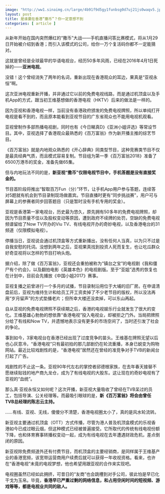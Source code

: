 ```yaml
---
image: "http://ww1.sinaimg.cn/large/4b91f9d5gy1funbsg0d7uj21js0waqv5.jpg"
layout: post
title: 是谁要在香港“撒币”？你一定意想不到
categories: [ article ]
---
```


从新年开始在国内突然爆红的“撒币”大战——手机直播问答比赛模式，将从1月29日开始被介绍到香港；而引入该模式的公司，给你一万个复活码你都不一定能猜对。

这就是曾经是全球最早的华语电视台，经历50多年风雨，已经在2016年4月1日死掉的——**亚洲电视**。

没错！这个曾经消失了两年的名词，重新出现在香港观众的耳边，果真是“亚视永恒”啊。

这次亚洲电视重新开播，并非通过它以前的免费电视线路，而是通过机顶盒以及手机App的方式，跟当初王维基想做的香港电视（HKTV）后来的做法是一样的。

因为亚视和香港电视一样，当前没有香港政府颁发的免费电视牌照，所以单纯打开电视是看不到的，而且原本能看到亚视节目的广东省观众也不能用电视机观看。

亚视曾制作多部热播电视剧，同时也有《今日睇真D》《亚洲小姐评选》等常设节目。其中，亚视选择了香港观众最熟悉的《百万富翁》作为新开播主推的综艺节目。

《百万富翁》就是内地观众熟悉的《开心辞典》同类型节目，这种竞赛类节目不仅是最具经典气质，而且模式容易复制。节目组为第一季《百万富翁2018》准备了6500万港币的奖金，准备先做65集。

但与内地玩法不同的是，**新亚视“撒币”仅限电视节目中，手机答题是没有直接奖金的。**

节目首阶段将推出“智取百万Fun（分）”环节，让手机App用户参与答题，连续答对5题就有机会到节目录制现场做嘉宾。节目直播时更有“同步挑战赛”，用户可与屏幕上的参赛者同步回答题目（只是暂时没有手机专用的奖金）。

亚视是香港第一家电视台，历史最为悠久，原先拥有50多年的免费电视牌照，却因为节目质量不佳以及股权变动等原因，遭到政府不续牌的处罚，空缺的免费电视频谱留给了Now TV开办的Viu TV、有线电视开办的奇妙电视，以及香港电台的31频道（仅限模拟电视）。

停播当日，亚视说会通过机顶盒等方式重新播出，没有任何人当真，以为只不过是自我安慰的托词。没想到两年之后，亚视果真找到投资人死而复生，也让吃瓜群众好奇亚视将以怎样的节目打响头炮。

据介绍，除了做《百万富翁》，亚视还会重拍被称为“镇台之宝”的电视剧《我和僵尸有个约会》，以及翻拍电影《英雄本色》的电视剧版。至于“亚姐”选秀的恢复也在计划中，目前会先播放《中国小姐2017》赛事。

亚视复播之前曾进行一个多月的试播，节目录制沿用位于大埔的旧厂房。在申请清盘前后，亚视为维持生计和给员工开工资卖掉了不少老节目的版权，所以没法再用“岁月留声”的方式垫播老片；但所幸大楼还没卖掉，可以东山再起。

自从亚视的免费电视牌照不获续期之后，香港的电视娱乐行业就发生了很大的变化。王维基雄心勃勃的想依靠“香港电视”投入电视业，却被拒之门外。当局把牌照分给了有线和Now TV，并遗憾地表示没有更多的市场空间了，当时还引发了社会的争论。

事到如今，3家电视台在香港已经出现了过度竞争的苗头。王维基在牌照无望以后也心灰意冷，“香港电视”只有最初拍的那几部剧仍在轮流重播，本身已蜕变为购物网站。最近比较戏剧性的是，“香港电视”居然还在曾经的准竞争对手TVB的新闻台打起了广告。

戏剧性的不止这一条。亚视90年代左右的掌控者邱德根家族，在去年春天接替不愿继续贴钱的地产商九龙仓，成为了有线电视的大股东。这让现在的奇妙电视有了亚视的“血统”。

那么真·亚视永恒又如何呢？这次开播，新亚视大量吸收了曾经在TVB呆过的员工，包括导演、公关经理等。而最吸引眼球的是，**新《百万富翁》将会由曾任TVB总经理的陈志云主持。**

……有线、亚视、无线，傻傻分不清楚，香港电视圈太小了，真的是风水轮流转。

新亚视主要通过机顶盒（OTT）方式传播，尽管为港人普及机顶盒模式的乐视香港如今已成过眼云烟，但这种模式已经被普遍接受。它所取代的传统有线电视份额下降，也和体育赛事转播权变动一起，成为有线电视在去年遭遇财政危机，差点倒闭的原因。

新亚视除免费频道外还有付费节目，而机顶盒的主要经销商，是同样属于王维基产业的香港宽频，该宽带运营商用户续费后就可以获得一年收视资格。看来，也许在“香港电视”未竟的电视梦想，他也希望用跟亚视的合作来实现吧。

电视圈虽然已经如此拥挤，可昔日的“友商”也会跳槽到对手公司，彼此怕是早已化干戈为玉帛。毕竟，**香港早已严重过剩的网络信息，和占用空闲时间的短视频、游戏等等，都是电视业共同的敌人。**